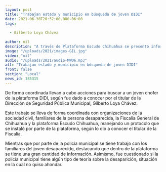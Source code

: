 ```yaml
---
layout: post
title: "Trabajan estado y municipio en búsqueda de joven DIDI"
date: 2021-06-30T20:52:00.000-06:00
tags:
  
  - Gilberto Loya Chávez
  
author: nil
description: "A través de Plataforma Escudo Chihuahua se presentó información."
image: "/uploads/2021/images-GIL.jpg"
video: "nil"
audio: "/uploads/2021/audio-MW06.mp3"
alt: "Trabajan estado y municipio en búsqueda de joven DIDI"
front: false
section: "Local"
news_id: 185315
---
```


De forma coordinada llevan a cabo acciones para buscar a un joven chofer de la plataforma DIDI, según fue dado a conocer por el titular de la Dirección de Seguridad Pública Municipal, Gilberto Loya Chávez.

Este trabajo se lleva de forma coordinada con organizaciones de la sociedad civil, familiares de la persona desaparecida, la Fiscalía General de Chihuahua y la plataforma Escudo Chihuahua, manejando un protocolo que se instaló por parte de la plataforma, según lo dio a conocer el titular de la Fiscalía. 

Mientras que por parte de la policía municipal se tiene trabajo con los familiares del joven desaparecido, destacando que dentro de la plataforma se tiene una gran cantidad de información. Asimismo, fue cuestionado si la policía municipal tiene algún tipo de teoría sobre la desaparición, situación en la cual no quiso ahondar.
